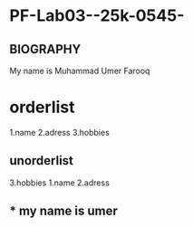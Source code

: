 # PF-Lab03--25k-0545-
## BIOGRAPHY
My name is Muhammad Umer Farooq
# orderlist
1.name
2.adress
3.hobbies
## unorderlist
3.hobbies
1.name
2.adress
## * my name is umer
